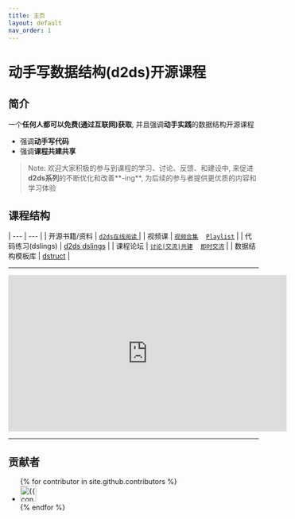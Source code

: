 ```yaml
---
title: 主页
layout: default
nav_order: 1
---
```


# 动手写数据结构(d2ds)开源课程

## 简介

一个**任何人都可以免费(通过互联网)获取**, 并且强调**动手实践**的数据结构开源课程

- 强调**动手写代码**
- 强调**课程共建共享**

> Note: 欢迎大家积极的参与到课程的学习、讨论、反馈、和建设中, 来促进**d2ds系列**的不断优化和改善**-ing**, 为后续的参与者提供更优质的内容和学习体验

## 课程结构

|  ---  |  ---  |
| 开源书籍/资料 | [<span class="iconfont icon-xiaoshuo-copy"></span> `d2ds在线阅读` ](https://sunrisepeak.github.io/d2ds/) |
| 视频课 | [<span class="iconfont icon-bilibili-fill"></span> `视频合集`](https://www.bilibili.com/video/BV1hD421T7sU/?share_source=copy_web&vd_source=2ab9f3bdf795fb473263ee1fc1d268d0) &nbsp;&nbsp; [<span class="iconfont icon-youtube"></span> `Playlist`](https://www.youtube.com/playlist?list=PL7uow6t1QjF1MtrsJdhkJXsCKwwnVZApH)  |
| 代码练习(dslings) | [d2ds dslings](https://github.com/Sunrisepeak/d2ds) |
| 课程论坛 | [<span class="iconfont icon-discourse"></span> `讨论|交流|共建`](https://github.com/Sunrisepeak/d2ds-courses/discussions) &nbsp;&nbsp; [<span class="iconfont icon-discourse"></span> `即时交流`](https://eas1ski1nx9.feishu.cn/docx/TTXadjeYrore4ZxGUVDcjIh8n9e) |
| 数据结构模板库 | [dstruct](https://github.com/Sunrisepeak/DStruct) |

---

<iframe width="560" height="315" src="https://www.youtube.com/embed/videoseries?si=v5gsHfvyDM1M7Xqa&amp;list=PL7uow6t1QjF1MtrsJdhkJXsCKwwnVZApH" title="YouTube video player" frameborder="0" allow="accelerometer; autoplay; clipboard-write; encrypted-media; gyroscope; picture-in-picture; web-share" referrerpolicy="strict-origin-when-cross-origin" allowfullscreen></iframe>

---

## 贡献者

<ul class="list-style-none">
{% for contributor in site.github.contributors %}
  <li class="d-inline-block mr-1">
     <a href="{{ contributor.html_url }}"><img src="{{ contributor.avatar_url }}" width="32" height="32" alt="{{ contributor.login }}"></a>
  </li>
{% endfor %}
</ul>